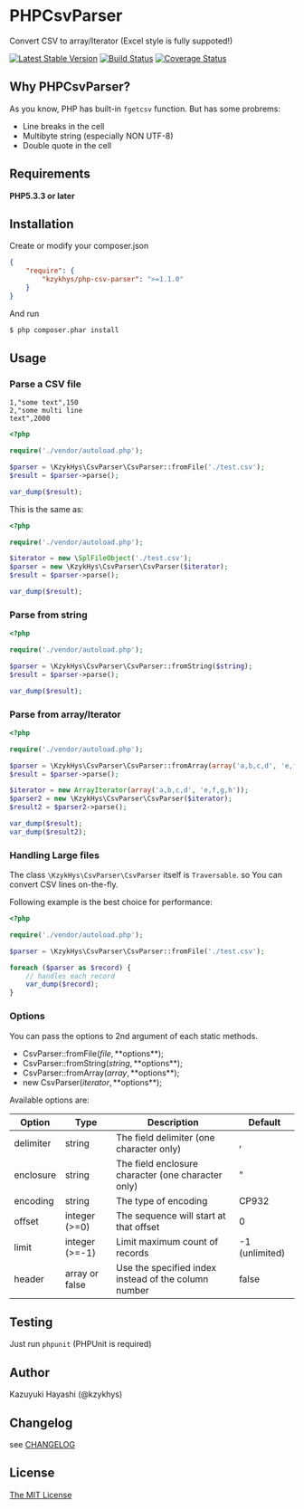 PHPCsvParser
============

Convert CSV to array/Iterator (Excel style is fully suppoted!)

[![Latest Stable Version](https://poser.pugx.org/kzykhys/php-csv-parser/v/stable.png)](https://packagist.org/packages/kzykhys/php-csv-parser)
[![Build Status](https://travis-ci.org/kzykhys/PHPCsvParser.png?branch=master)](https://travis-ci.org/kzykhys/PHPCsvParser)
[![Coverage Status](https://coveralls.io/repos/kzykhys/PHPCsvParser/badge.png)](https://coveralls.io/r/kzykhys/PHPCsvParser)

Why PHPCsvParser?
-----------------

As you know, PHP has built-in `fgetcsv` function.
But has some probrems:

* Line breaks in the cell
* Multibyte string (especially NON UTF-8)
* Double quote in the cell

Requirements
------------

**PHP5.3.3 or later**

Installation
------------

Create or modify your composer.json

``` json
{
    "require": {
        "kzykhys/php-csv-parser": ">=1.1.0"
    }
}
```

And run

``` sh
$ php composer.phar install
```

Usage
-----

### Parse a CSV file

```
1,"some text",150
2,"some multi line
text",2000
```

``` php
<?php

require('./vendor/autoload.php');

$parser = \KzykHys\CsvParser\CsvParser::fromFile('./test.csv');
$result = $parser->parse();

var_dump($result);
```

This is the same as:

``` php
<?php

require('./vendor/autoload.php');

$iterator = new \SplFileObject('./test.csv');
$parser = new \KzykHys\CsvParser\CsvParser($iterator);
$result = $parser->parse();

var_dump($result);
```

### Parse from string

``` php
<?php

require('./vendor/autoload.php');

$parser = \KzykHys\CsvParser\CsvParser::fromString($string);
$result = $parser->parse();

var_dump($result);
```

### Parse from array/Iterator

``` php
<?php

require('./vendor/autoload.php');

$parser = \KzykHys\CsvParser\CsvParser::fromArray(array('a,b,c,d', 'e,f,g,h'));
$result = $parser->parse();

$iterator = new ArrayIterator(array('a,b,c,d', 'e,f,g,h'));
$parser2 = new \KzykHys\CsvParser\CsvParser($iterator);
$result2 = $parser2->parse();

var_dump($result);
var_dump($result2);
```

### Handling Large files

The class `\KzykHys\CsvParser\CsvParser` itself is `Traversable`.
so You can convert CSV lines on-the-fly.

Following example is the best choice for performance:

``` php
<?php

require('./vendor/autoload.php');

$parser = \KzykHys\CsvParser\CsvParser::fromFile('./test.csv');

foreach ($parser as $record) {
    // handles each record
    var_dump($record);
}
```

### Options

You can pass the options to 2nd argument of each static methods.

* CsvParser::fromFile($file, **$options**);
* CsvParser::fromString($string, **$options**);
* CsvParser::fromArray($array, **$options**);
* new CsvParser($iterator, **$options**);

Available options are:

| Option     | Type           | Description                                           | Default        |
| ---------- |--------------- | ----------------------------------------------------- | -------------- |
| delimiter  | string         | The field delimiter (one character only)              | ,              |
| enclosure  | string         | The field enclosure character (one character only)    | "              |
| encoding   | string         | The type of encoding                                  | CP932          |
| offset     | integer (>=0)  | The sequence will start at that offset                | 0              |
| limit      | integer (>=-1) | Limit maximum count of records                        | -1 (unlimited) |
| header     | array or false | Use the specified index instead of the column number  | false          |

Testing
-------

Just run `phpunit` (PHPUnit is required)

Author
------
Kazuyuki Hayashi (@kzykhys)

Changelog
---------

see [CHANGELOG](CHANGELOG.md)

License
-------

[The MIT License](LICENSE)
